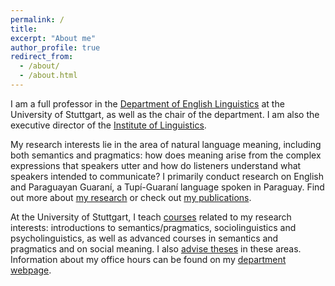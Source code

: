 ```yaml
---
permalink: /
title: 
excerpt: "About me"
author_profile: true
redirect_from: 
  - /about/
  - /about.html
---
```


I am a full professor in the [Department of English Linguistics](https://www.ling.uni-stuttgart.de/institut/ifla/) at the University of Stuttgart, as well as the chair of the department. I am also the executive director of the [Institute of Linguistics](https://www.ling.uni-stuttgart.de/en/).

My research interests lie in the area of natural language meaning, including both semantics and pragmatics: how does meaning arise from the complex expressions that speakers utter and how do listeners understand what speakers intended to communicate? I primarily conduct research on English and Paraguayan Guaraní, a Tupí-Guaraní language spoken in Paraguay. Find out more about [my research](https://judith-tonhauser.github.io/research/) or check out [my publications](https://judith-tonhauser.github.io/publications/).

At the University of Stuttgart, I teach [courses](https://judith-tonhauser.github.io/teaching/) related to my research interests: introductions to semantics/pragmatics, sociolinguistics and psycholinguistics, as well as advanced courses in semantics and pragmatics and on social meaning. I also [advise theses](https://judith-tonhauser.github.io/teaching/) in these areas. Information about my office hours can be found on my [department webpage](https://www.ling.uni-stuttgart.de/institut/team/Tonhauser/).


